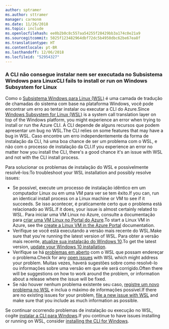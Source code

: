 ```yaml
---
author: sptramer
ms.author: sttramer
manager: carmonm
ms.date: 11/26/2018
ms.topic: include
ms.openlocfilehash: ee0b2b0c8c557aa54255f28429bb3a174c0e21a9
ms.sourcegitcommit: 5025f123482964dbf72dc5b4950dbc62be67ea8f
ms.translationtype: HT
ms.contentlocale: pt-BR
ms.lasthandoff: 12/06/2018
ms.locfileid: "52954327"
---
```

### <a name="cli-fails-to-install-or-run-on-windows-subsystem-for-linux"></a><span data-ttu-id="2d2e4-101">A CLI não consegue instalar nem ser executada no Subsistema Windows para Linux</span><span class="sxs-lookup"><span data-stu-id="2d2e4-101">CLI fails to install or run on Windows Subsystem for Linux</span></span>

<span data-ttu-id="2d2e4-102">Como o [Subsistema Windows para Linux (WSL)](/windows/wsl/about) é uma camada de tradução de chamadas do sistema com base na plataforma Windows, você pode encontrar um erro ao tentar instalar ou executar a CLI do Azure.</span><span class="sxs-lookup"><span data-stu-id="2d2e4-102">Since [Windows Subsystem for Linux (WSL)](/windows/wsl/about) is a system call translation layer on top of the Windows platform, you might experience an error when trying to install or run the Azure CLI.</span></span> <span data-ttu-id="2d2e4-103">A CLI depende de alguns recursos que podem apresentar um bug no WSL.</span><span class="sxs-lookup"><span data-stu-id="2d2e4-103">The CLI relies on some features that may have a bug in WSL.</span></span> <span data-ttu-id="2d2e4-104">Caso encontre um erro independentemente da forma de instalação da CLI, há uma boa chance de ser um problema com o WSL, e não com o processo de instalação da CLI.</span><span class="sxs-lookup"><span data-stu-id="2d2e4-104">If you experience an error no matter how you install the CLI, there's a good chance it's an issue with WSL and not with the CLI install process.</span></span>

<span data-ttu-id="2d2e4-105">Para solucionar os problemas de instalação do WSL e possivelmente resolvê-los:</span><span class="sxs-lookup"><span data-stu-id="2d2e4-105">To troubleshoot your WSL installation and possibly resolve issues:</span></span>

* <span data-ttu-id="2d2e4-106">Se possível, execute um processo de instalação idêntico em um computador Linux ou em uma VM para ver se tem êxito.</span><span class="sxs-lookup"><span data-stu-id="2d2e4-106">If you can, run an identical install process on a Linux machine or VM to see if it succeeds.</span></span> <span data-ttu-id="2d2e4-107">Se isso acontecer, é praticamente certo que o problema está relacionado ao WSL.</span><span class="sxs-lookup"><span data-stu-id="2d2e4-107">If it does, your issue is almost certainly related to WSL.</span></span> <span data-ttu-id="2d2e4-108">Para iniciar uma VM Linux no Azure, consulte a documentação para [criar uma VM Linux no Portal do Azure](/azure/virtual-machines/linux/quick-create-portal).</span><span class="sxs-lookup"><span data-stu-id="2d2e4-108">To start a Linux VM in Azure, see the [create a Linux VM in the Azure Portal](/azure/virtual-machines/linux/quick-create-portal) documentation.</span></span>
* <span data-ttu-id="2d2e4-109">Verifique se você está executando a versão mais recente do WSL.</span><span class="sxs-lookup"><span data-stu-id="2d2e4-109">Make sure that you're running the latest version of WSL.</span></span> <span data-ttu-id="2d2e4-110">Para obter a versão mais recente, [atualize sua instalação do Windows 10](https://support.microsoft.com/help/4027667/windows-10-update).</span><span class="sxs-lookup"><span data-stu-id="2d2e4-110">To get the latest version, [update your Windows 10 installation](https://support.microsoft.com/help/4027667/windows-10-update).</span></span>
* <span data-ttu-id="2d2e4-111">Verifique se há [problemas em aberto](https://github.com/Microsoft/WSL/issues) com o WSL que possam endereçar o problema.</span><span class="sxs-lookup"><span data-stu-id="2d2e4-111">Check for any [open issues](https://github.com/Microsoft/WSL/issues) with WSL which might address your problem.</span></span>
  <span data-ttu-id="2d2e4-112">Muitas vezes, haverá sugestões sobre como resolvê-lo ou informações sobre uma versão em que ele será corrigido.</span><span class="sxs-lookup"><span data-stu-id="2d2e4-112">Often there will be suggestions on how to work around the problem, or information about a release where the issue will be fixed.</span></span>
* <span data-ttu-id="2d2e4-113">Se não houver nenhum problema existente seu caso, [registre um novo problema no WSL](https://github.com/Microsoft/WSL/issues/new) e inclua o máximo de informações possível.</span><span class="sxs-lookup"><span data-stu-id="2d2e4-113">If there are no existing issues for your problem, [file a new issue with WSL](https://github.com/Microsoft/WSL/issues/new) and make sure that you include as much information as possible.</span></span>

<span data-ttu-id="2d2e4-114">Se continuar ocorrendo problemas de instalação ou execução no WSL, cogite [instalar a CLI para Windows](../install-azure-cli-windows.md).</span><span class="sxs-lookup"><span data-stu-id="2d2e4-114">If you continue to have issues installing or running on WSL, consider [installing the CLI for Windows](../install-azure-cli-windows.md).</span></span>
